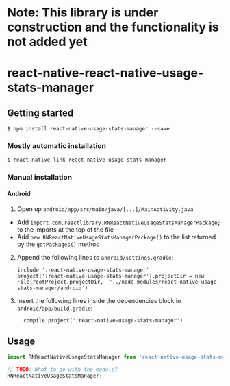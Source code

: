 
# Note: This library is under construction and the functionality is not added yet
# react-native-react-native-usage-stats-manager

## Getting started

`$ npm install react-native-usage-stats-manager --save`

### Mostly automatic installation

`$ react-native link react-native-usage-stats-manager`

### Manual installation


#### Android

1. Open up `android/app/src/main/java/[...]/MainActivity.java`
  - Add `import com.reactlibrary.RNReactNativeUsageStatsManagerPackage;` to the imports at the top of the file
  - Add `new RNReactNativeUsageStatsManagerPackage()` to the list returned by the `getPackages()` method
2. Append the following lines to `android/settings.gradle`:
  	```
  	include ':react-native-usage-stats-manager'
  	project(':react-native-usage-stats-manager').projectDir = new File(rootProject.projectDir, 	'../node_modules/react-native-usage-stats-manager/android')
  	```
3. Insert the following lines inside the dependencies block in `android/app/build.gradle`:
  	```
      compile project(':react-native-usage-stats-manager')
  	```


## Usage
```javascript
import RNReactNativeUsageStatsManager from 'react-native-usage-stats-manager';

// TODO: What to do with the module?
RNReactNativeUsageStatsManager;
```

